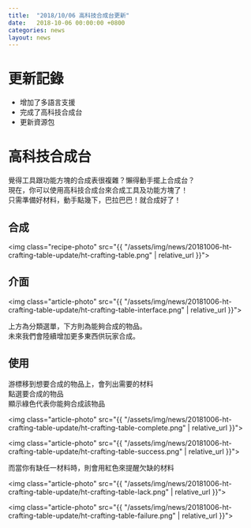 ```yaml
---
title:  "2018/10/06 高科技合成台更新"
date:   2018-10-06 00:00:00 +0800
categories: news
layout: news
---
```


# 更新記錄
- 增加了多語言支援
- 完成了高科技合成台
- 更新資源包

# 高科技合成台

覺得工具跟功能方塊的合成表很複雜？懶得動手擺上合成台？  
現在，你可以使用高科技合成台來合成工具及功能方塊了！  
只需準備好材料，動手點幾下，巴拉巴巴！就合成好了！ 

## 合成

<img class="recipe-photo" src="{{ "/assets/img/news/20181006-ht-crafting-table-update/ht-crafting-table.png" | relative_url }}">


## 介面

<img class="article-photo" src="{{ "/assets/img/news/20181006-ht-crafting-table-update/ht-crafting-table-interface.png" | relative_url }}">

上方為分類選單，下方則為能夠合成的物品。  
未來我們會陸續增加更多東西供玩家合成。

## 使用

游標移到想要合成的物品上，會列出需要的材料  
點選要合成的物品  
顯示綠色代表你能夠合成該物品

<img class="article-photo" src="{{ "/assets/img/news/20181006-ht-crafting-table-update/ht-crafting-table-complete.png" | relative_url }}">

<img class="article-photo" src="{{ "/assets/img/news/20181006-ht-crafting-table-update/ht-crafting-table-success.png" | relative_url }}">

而當你有缺任一材料時，則會用紅色來提醒欠缺的材料

<img class="article-photo" src="{{ "/assets/img/news/20181006-ht-crafting-table-update/ht-crafting-table-lack.png" | relative_url }}">

<img class="article-photo" src="{{ "/assets/img/news/20181006-ht-crafting-table-update/ht-crafting-table-failure.png" | relative_url }}">